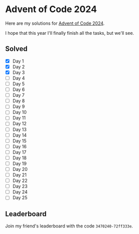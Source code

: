 # Advent of Code 2024

Here are my solutions for [Advent of Code 2024](https://adventofcode.com/2024).

I hope that this year I'll finally finish all the tasks, but we'll see.

## Solved

- [x] Day 1
- [x] Day 2
- [x] Day 3
- [ ] Day 4
- [ ] Day 5
- [ ] Day 6
- [ ] Day 7
- [ ] Day 8
- [ ] Day 9
- [ ] Day 10
- [ ] Day 11
- [ ] Day 12
- [ ] Day 13
- [ ] Day 14
- [ ] Day 15
- [ ] Day 16
- [ ] Day 17
- [ ] Day 18
- [ ] Day 19
- [ ] Day 20
- [ ] Day 21
- [ ] Day 22
- [ ] Day 23
- [ ] Day 24
- [ ] Day 25

## Leaderboard

Join my friend's leaderboard with the code `3470240-72ff333e`.
